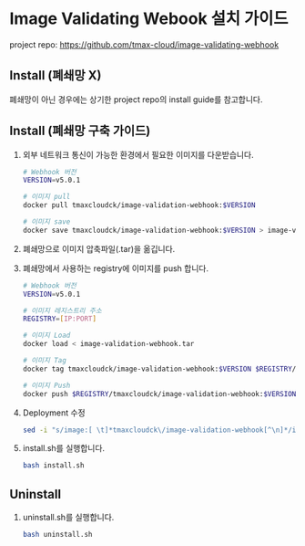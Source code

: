 # Image Validating Webook 설치 가이드
project repo: https://github.com/tmax-cloud/image-validating-webhook

## Install (폐쇄망 X)
폐쇄망이 아닌 경우에는 상기한 project repo의 install guide를 참고합니다.

## Install (폐쇄망 구축 가이드)
1. 외부 네트워크 통신이 가능한 환경에서 필요한 이미지를 다운받습니다.
    ```bash
    # Webhook 버전
    VERSION=v5.0.1

    # 이미지 pull
    docker pull tmaxcloudck/image-validation-webhook:$VERSION

    # 이미지 save
    docker save tmaxcloudck/image-validation-webhook:$VERSION > image-validation-webhook.tar
    ```

2. 폐쇄망으로 이미지 압축파일(.tar)을 옮깁니다.
   
3. 폐쇄망에서 사용하는 registry에 이미지를 push 합니다.
    ```bash
    # Webhook 버전
    VERSION=v5.0.1
   
    # 이미지 레지스트리 주소
    REGISTRY=[IP:PORT]

    # 이미지 Load
    docker load < image-validation-webhook.tar

    # 이미지 Tag
    docker tag tmaxcloudck/image-validation-webhook:$VERSION $REGISTRY/tmaxcloudck/image-validation-webhook:$VERSION

    # 이미지 Push
    docker push $REGISTRY/tmaxcloudck/image-validation-webhook:$VERSION
    ```

4. Deployment 수정
   ```bash
   sed -i "s/image:[ \t]*tmaxcloudck\/image-validation-webhook[^\n]*/image: $REGISTRY\/tmaxcloudck\/image-validation-webhook:$VERSION/" manifests/deployment.yaml
   ```

5. install.sh를 실행합니다.
    ```bash
    bash install.sh
    ```

## Uninstall
1. uninstall.sh를 실행합니다.
   ```bash
   bash uninstall.sh
   ```

